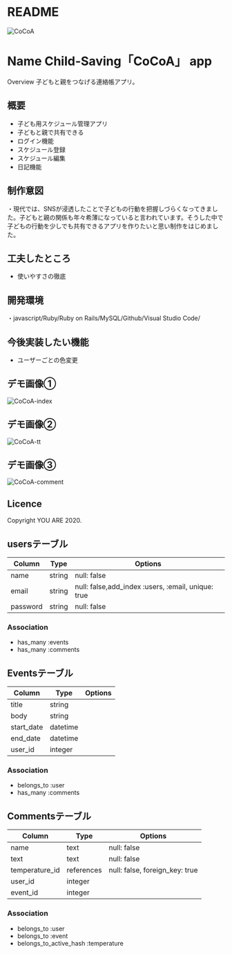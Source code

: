 
# README
![CoCoA](https://user-images.githubusercontent.com/67889594/94167360-62ef0500-fec7-11ea-96b2-ae21947b397e.jpg)

Name
Child-Saving「CoCoA」 app
====

Overview
子どもと親をつなげる連絡帳アプリ。

## 概要
<ul>
  <li>子ども用スケジュール管理アプリ</li>
  <li>子どもと親で共有できる</li>
  <li>ログイン機能</li>
  <li>スケジュール登録</li>
  <li>スケジュール編集</li>
  <li>日記機能</li>
</ul>

## 制作意図
・現代では、SNSが浸透したことで子どもの行動を把握しづらくなってきました。子どもと親の関係も年々希薄になっていると言われています。そうした中で子どもの行動を少しでも共有できるアプリを作りたいと思い制作をはじめました。


## 工夫したところ
<ul>
  <li>使いやすさの徹底</li>
</ul>

## 開発環境
・javascript/Ruby/Ruby on Rails/MySQL/Github/Visual Studio Code/

## 今後実装したい機能
<ul>
  <li>ユーザーごとの色変更</li>
</ul>


## デモ画像①
![CoCoA-index](https://user-images.githubusercontent.com/67889594/94344029-4e417700-0057-11eb-8677-f9b2cdad3386.png)

## デモ画像②
![CoCoA-tt](https://user-images.githubusercontent.com/67889594/94344301-44b90e80-0059-11eb-8a04-b766a9a68916.png)

## デモ画像③
![CoCoA-comment](https://user-images.githubusercontent.com/67889594/94344107-fc4d2100-0057-11eb-93bd-4d259462c29b.png)


## Licence
Copyright YOU ARE 2020.

## usersテーブル

Column|Type|Options|
|------|----|-------|
|name|string|null: false|
|email|string|null: false,add_index :users, :email, unique: true|
|password|string|null: false|

### Association
- has_many :events
- has_many :comments


## Eventsテーブル

Column|Type|Options|
|------|----|-------|
|title|string|
|body|string|
|start_date|datetime|
|end_date|datetime|
|user_id|integer|

### Association
- belongs_to :user
- has_many :comments


## Commentsテーブル

Column|Type|Options|
|------|----|-------|
|name|text|null: false|
|text|text|null: false|
|temperature_id|references|null: false, foreign_key: true|
|user_id|integer|
|event_id|integer|

### Association
- belongs_to :user
- belongs_to :event
- belongs_to_active_hash :temperature

